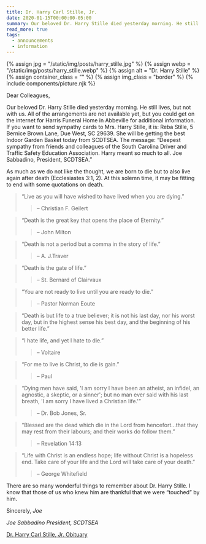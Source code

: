 ```yaml
---
title: Dr. Harry Carl Stille, Jr.
date: 2020-01-15T00:00:00-05:00
summary: Our beloved Dr. Harry Stille died yesterday morning. He still lives, but not with us. All of the arrangements are not available yet, but you could get on the internet for Harris Funeral Home in Abbeville for additional information.
read_more: true
tags:
  - announcements
  - information
---
```

{% assign jpg = "/static/img/posts/harry_stille.jpg" %}
{% assign webp = "/static/img/posts/harry_stille.webp" %}
{% assign alt = "Dr. Harry Stille" %}
{% assign container_class = "" %}
{% assign img_class = "border" %}
{% include components/picture.njk %}

Dear Colleagues,

Our beloved Dr. Harry Stille died yesterday morning. He still lives, but not with us. All of the arrangements are not available yet, but you could get on the internet for Harris Funeral Home in Abbeville for additional information. If you want to send sympathy cards to Mrs. Harry Stille, it is: Reba Stille, 5 Bernice Brown Lane, Due West, SC 29639. She will be getting the best Indoor Garden Basket today from SCDTSEA. The message: &ldquo;Deepest sympathy from friends and colleagues of the South Carolina Driver and Traffic Safety Education Association. Harry meant so much to all. Joe Sabbadino, President, SCDTSEA.&rdquo;

As much as we do not like the thought, we are born to die but to also live again after death (Ecclesiastes 3:1, 2). At this solemn time, it may be fitting to end with some quotations on death.

> &ldquo;Live as you will have wished to have lived when you are dying.&rdquo;
> > &ndash; Christian F. Geilert

> &ldquo;Death is the great key that opens the place of Eternity.&rdquo;
> > &ndash; John Milton

> &ldquo;Death is not a period but a comma in the story of life.&rdquo;
> > &ndash; A. J.Traver

> &ldquo;Death is the gate of life.&rdquo;
> > &ndash; St. Bernard of Clairvaux

> &ldquo;You are not ready to live until you are ready to die.&rdquo;
> > &ndash; Pastor Norman Eoute

> &ldquo;Death is but life to a true believer; it is not his last day, nor his worst day, but in the highest sense his best day, and the beginning of his better life.&rdquo;

> &ldquo;I hate life, and yet I hate to die.&rdquo;
> > &ndash; Voltaire

> &ldquo;For me to live is Christ, to die is gain.&rdquo;
> > &ndash; Paul

> &ldquo;Dying men have said, 'I am sorry I have been an atheist, an infidel, an agnostic, a skeptic, or a sinner'; but no man ever said with his last breath, 'I am sorry I have lived a Christian life.'&rdquo;
> > &ndash; Dr. Bob Jones, Sr.

> &ldquo;Blessed are the dead which die in the Lord from hencefort...that they may rest from their labours; and their works do follow them.&rdquo;
> > &ndash; Revelation 14:13

> &ldquo;Life with Christ is an endless hope; life without Christ is a hopeless end. Take care of your life and the Lord will take care of your death.&rdquo;
> > &ndash; George Whitefield

There are so many wonderful things to remember about Dr. Harry Stille. I know that those of us who knew him are thankful that we were &ldquo;touched&rdquo; by him.

Sincerely,
*Joe*

*Joe Sabbadino*
*President, SCDTSEA*

[Dr. Harry Carl Stille, Jr. Obituary](https://www.harrisfuneral.com/notices/DrHarry-StilleJr)
